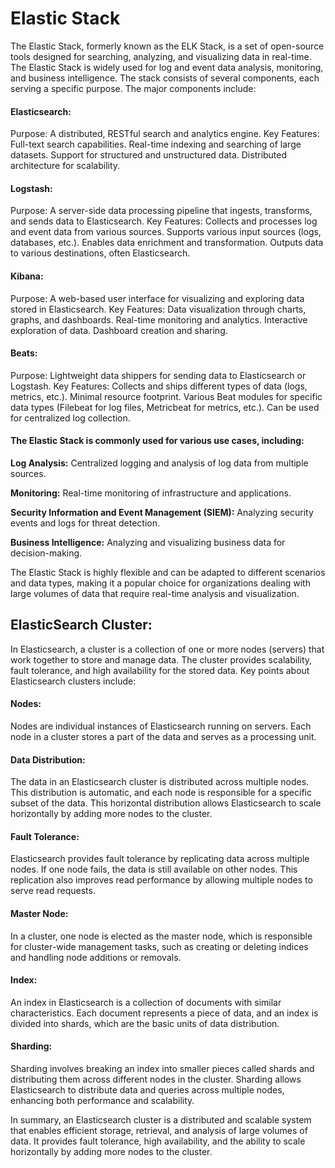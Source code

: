 
# Elastic Stack
The Elastic Stack, formerly known as the ELK Stack, is a set of open-source tools designed for searching, analyzing, and visualizing data in real-time. The Elastic Stack is widely used for log and event data analysis, monitoring, and business intelligence. The stack consists of several components, each serving a specific purpose. The major components include:<br>

#### Elasticsearch:
Purpose: A distributed, RESTful search and analytics engine.
Key Features:
Full-text search capabilities.
Real-time indexing and searching of large datasets.
Support for structured and unstructured data.
Distributed architecture for scalability.<br>

#### Logstash:
Purpose: A server-side data processing pipeline that ingests, transforms, and sends data to Elasticsearch.
Key Features:
Collects and processes log and event data from various sources.
Supports various input sources (logs, databases, etc.).
Enables data enrichment and transformation.
Outputs data to various destinations, often Elasticsearch.<br>

#### Kibana:
Purpose: A web-based user interface for visualizing and exploring data stored in Elasticsearch.
Key Features:
Data visualization through charts, graphs, and dashboards.
Real-time monitoring and analytics.
Interactive exploration of data.
Dashboard creation and sharing.<br>

#### Beats:
Purpose: Lightweight data shippers for sending data to Elasticsearch or Logstash.
Key Features:
Collects and ships different types of data (logs, metrics, etc.).
Minimal resource footprint.
Various Beat modules for specific data types (Filebeat for log files, Metricbeat for metrics, etc.).
Can be used for centralized log collection.<br>

#### The Elastic Stack is commonly used for various use cases, including:

**Log Analysis:** Centralized logging and analysis of log data from multiple sources.

**Monitoring:** Real-time monitoring of infrastructure and applications.

**Security Information and Event Management (SIEM):** Analyzing security events and logs for threat detection.

**Business Intelligence:** Analyzing and visualizing business data for decision-making.

The Elastic Stack is highly flexible and can be adapted to different scenarios and data types, making it a popular choice for organizations dealing with large volumes of data that require real-time analysis and visualization.<br>

## ElasticSearch Cluster:
In Elasticsearch, a cluster is a collection of one or more nodes (servers) that work together to store and manage data. The cluster provides scalability, fault tolerance, and high availability for the stored data. Key points about Elasticsearch clusters include:<br>

#### Nodes: 
Nodes are individual instances of Elasticsearch running on servers. Each node in a cluster stores a part of the data and serves as a processing unit.<br>

#### Data Distribution: 
The data in an Elasticsearch cluster is distributed across multiple nodes. This distribution is automatic, and each node is responsible for a specific subset of the data. This horizontal distribution allows Elasticsearch to scale horizontally by adding more nodes to the cluster.<br>

#### Fault Tolerance: 
Elasticsearch provides fault tolerance by replicating data across multiple nodes. If one node fails, the data is still available on other nodes. This replication also improves read performance by allowing multiple nodes to serve read requests.<br>

#### Master Node: 
In a cluster, one node is elected as the master node, which is responsible for cluster-wide management tasks, such as creating or deleting indices and handling node additions or removals.

#### Index: 
An index in Elasticsearch is a collection of documents with similar characteristics. Each document represents a piece of data, and an index is divided into shards, which are the basic units of data distribution.<br>

#### Sharding: 
Sharding involves breaking an index into smaller pieces called shards and distributing them across different nodes in the cluster. Sharding allows Elasticsearch to distribute data and queries across multiple nodes, enhancing both performance and scalability.

In summary, an Elasticsearch cluster is a distributed and scalable system that enables efficient storage, retrieval, and analysis of large volumes of data. It provides fault tolerance, high availability, and the ability to scale horizontally by adding more nodes to the cluster.